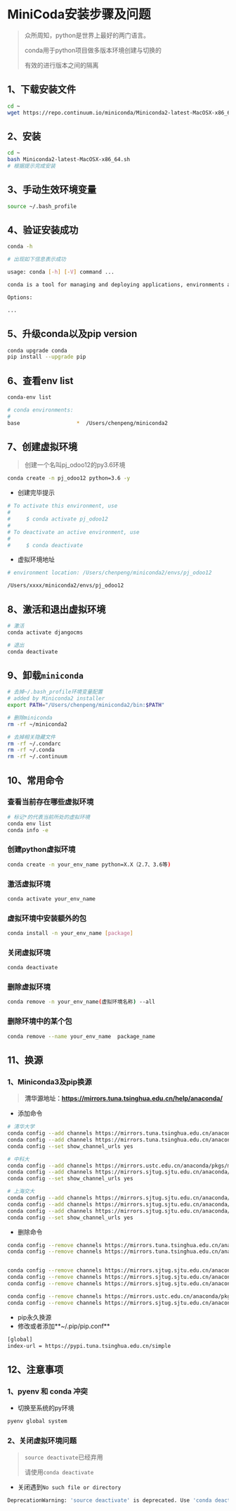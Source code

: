 # MiniCoda安装步骤及问题

> 众所周知，python是世界上最好的两门语言。
>
> conda用于python项目做多版本环境创建与切换的
>
> 有效的进行版本之间的隔离

## 1、下载安装文件

```bash
cd ~
wget https://repo.continuum.io/miniconda/Miniconda2-latest-MacOSX-x86_64.sh
```

## 2、安装

```bash
cd ~
bash Miniconda2-latest-MacOSX-x86_64.sh
# 根据提示完成安装
```

## 3、手动生效环境变量

```bash
source ~/.bash_profile
```

## 4、验证安装成功

```bash
conda -h

# 出现如下信息表示成功

usage: conda [-h] [-V] command ...

conda is a tool for managing and deploying applications, environments and packages.

Options:

...
```

## 5、升级conda以及pip version

```bash
conda upgrade conda
pip install --upgrade pip
```

## 6、查看env list

```bash
conda-env list

# conda environments:
#
base                  *  /Users/chenpeng/miniconda2
```

## 7、创建虚拟环境

> 创建一个名叫pj_odoo12的py3.6环境

```bash
conda create -n pj_odoo12 python=3.6 -y
```

- 创建完毕提示

```bash
# To activate this environment, use
#
#     $ conda activate pj_odoo12
#
# To deactivate an active environment, use
#
#     $ conda deactivate
```

- 虚拟环境地址

```bash
# environment location: /Users/chenpeng/miniconda2/envs/pj_odoo12

/Users/xxxx/miniconda2/envs/pj_odoo12
```

## 8、激活和退出虚拟环境

```bash
# 激活
conda activate djangocms

# 退出
conda deactivate
```

## 9、卸载`miniconda`

```bash
# 去掉~/.bash_profile环境变量配置
# added by Miniconda2 installer
export PATH="/Users/chenpeng/miniconda2/bin:$PATH"

# 删除miniconda
rm -rf ~/miniconda2

# 去掉相关隐藏文件
rm -rf ~/.condarc
rm -rf ~/.conda
rm -rf ~/.continuum
```

## 10、常用命令

### 查看当前存在哪些虚拟环境

```bash
# 标记*的代表当前所处的虚拟环境
conda env list
conda info -e
```

### 创建python虚拟环境

```bash
conda create -n your_env_name python=X.X（2.7、3.6等)
```

### 激活虚拟环境

```bash
conda activate your_env_name
```

### 虚拟环境中安装额外的包

```bash
conda install -n your_env_name [package]
```

### 关闭虚拟环境

```bash
conda deactivate
```

### 删除虚拟环境

```bash
conda remove -n your_env_name(虚拟环境名称) --all
```

### 删除环境中的某个包

```bash
conda remove --name your_env_name  package_name
```



## 11、换源

### 1、Miniconda3及pip换源

> **清华源地址：https://mirrors.tuna.tsinghua.edu.cn/help/anaconda/**

- 添加命令

```bash
# 清华大学
conda config --add channels https://mirrors.tuna.tsinghua.edu.cn/anaconda/pkgs/free/
conda config --add channels https://mirrors.tuna.tsinghua.edu.cn/anaconda/pkgs/main/
conda config --set show_channel_urls yes

# 中科大
conda config --add channels https://mirrors.ustc.edu.cn/anaconda/pkgs/main/
conda config --add channels https://mirrors.sjtug.sjtu.edu.cn/anaconda/pkgs/free/
conda config --set show_channel_urls yes

# 上海交大
conda config --add channels https://mirrors.sjtug.sjtu.edu.cn/anaconda/pkgs/main/
conda config --add channels https://mirrors.sjtug.sjtu.edu.cn/anaconda/pkgs/free/
conda config --add channels https://mirrors.sjtug.sjtu.edu.cn/anaconda/cloud/conda-forge/
conda config --set show_channel_urls yes
```

- 删除命令

```bash
conda config --remove channels https://mirrors.tuna.tsinghua.edu.cn/anaconda/pkgs/free/
conda config --remove channels https://mirrors.tuna.tsinghua.edu.cn/anaconda/pkgs/main/


conda config --remove channels https://mirrors.sjtug.sjtu.edu.cn/anaconda/pkgs/main/
conda config --remove channels https://mirrors.sjtug.sjtu.edu.cn/anaconda/pkgs/free/
conda config --remove channels https://mirrors.sjtug.sjtu.edu.cn/anaconda/cloud/conda-forge/

conda config --remove channels https://mirrors.ustc.edu.cn/anaconda/pkgs/main/
conda config --remove channels https://mirrors.sjtug.sjtu.edu.cn/anaconda/pkgs/free/

```

- pip永久换源
- 修改或者添加**~/.pip/pip.conf**

```bash
[global]
index-url = https://pypi.tuna.tsinghua.edu.cn/simple
```

## 12、注意事项

### 1、pyenv 和 conda 冲突

- 切换至系统的py环境

```bash
pyenv global system
```

### 2、关闭虚拟环境问题

> `source deactivate`已经弃用
>
> 请使用`conda deactivate`

- 关闭遇到`No such file or directory`

```bash
DeprecationWarning: 'source deactivate' is deprecated. Use 'conda deactivate'.
```

